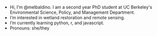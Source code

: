 - Hi, I’m @melbaldino. I am a second year PhD student at UC Berkeley's Environmental Science, Policy, and Management Department.
- I’m interested in wetland restoration and remote sensing. 
- I’m currently learning python, r, and javascript.
- Pronouns: she/they


<!---
melbaldino/melbaldino is a ✨ special ✨ repository because its `README.md` (this file) appears on your GitHub profile.
You can click the Preview link to take a look at your changes.
--->
